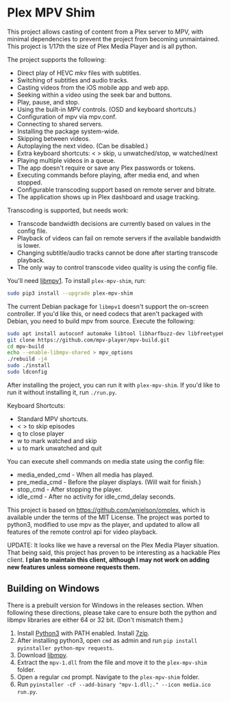 # Plex MPV Shim

This project allows casting of content from a Plex server to MPV, with
minimal dependencies to prevent the project from becoming unmaintained.
This project is 1/17th the size of Plex Media Player and is all python.

The project supports the following:
 - Direct play of HEVC mkv files with subtitles.
 - Switching of subtitles and audio tracks.
 - Casting videos from the iOS mobile app and web app.
 - Seeking within a video using the seek bar and buttons.
 - Play, pause, and stop.
 - Using the built-in MPV controls. (OSD and keyboard shortcuts.)
 - Configuration of mpv via mpv.conf.
 - Connecting to shared servers.
 - Installing the package system-wide.
 - Skipping between videos.
 - Autoplaying the next video. (Can be disabled.)
 - Extra keyboard shortcuts: < > skip, u unwatched/stop, w watched/next
 - Playing multiple videos in a queue.
 - The app doesn't require or save any Plex passwords or tokens.
 - Executing commands before playing, after media end, and when stopped.
 - Configurable transcoding support based on remote server and bitrate.
 - The application shows up in Plex dashboard and usage tracking.

Transcoding is supported, but needs work:
 - Transcode bandwidth decisions are currently based on values in the config file.
 - Playback of videos can fail on remote servers if the available bandwidth is lower. 
 - Changing subtitle/audio tracks cannot be done after starting transcode playback.
 - The only way to control transcode video quality is using the config file.

You'll need [libmpv1](https://github.com/Kagami/mpv.js/blob/master/README.md#get-libmpv). To install `plex-mpv-shim`, run:
```bash
sudo pip3 install --upgrade plex-mpv-shim
```

The current Debian package for `libmpv1` doesn't support the on-screen controller. If you'd like this, or need codecs that aren't packaged with Debian, you need to build mpv from source. Execute the following:
```bash
sudo apt install autoconf automake libtool libharfbuzz-dev libfreetype6-dev libfontconfig1-dev libx11-dev libxrandr-dev libvdpau-dev libva-dev mesa-common-dev libegl1-mesa-dev yasm libasound2-dev libpulse-dev libuchardet-dev zlib1g-dev libfribidi-dev git libgnutls28-dev libgl1-mesa-dev libsdl2-dev cmake wget python g++ libluajit-5.1-dev
git clone https://github.com/mpv-player/mpv-build.git
cd mpv-build
echo --enable-libmpv-shared > mpv_options
./rebuild -j4
sudo ./install
sudo ldconfig
```

After installing the project, you can run it with `plex-mpv-shim`.
If you'd like to run it without installing it, run `./run.py`.

Keyboard Shortcuts:
 - Standard MPV shortcuts.
 - < > to skip episodes
 - q to close player
 - w to mark watched and skip
 - u to mark unwatched and quit

You can execute shell commands on media state using the config file:
 - media\_ended\_cmd - When all media has played.
 - pre\_media\_cmd - Before the player displays. (Will wait for finish.)
 - stop\_cmd - After stopping the player.
 - idle\_cmd - After no activity for idle\_cmd\_delay seconds.

This project is based on https://github.com/wnielson/omplex, which
is available under the terms of the MIT License. The project was ported
to python3, modified to use mpv as the player, and updated to allow all
features of the remote control api for video playback.

UPDATE: It looks like we have a reversal on the Plex Media Player situation.
That being said, this project has proven to be interesting as a hackable
Plex client. **I plan to maintain this client, although I may not work on
adding new features unless someone requests them.**

## Building on Windows

There is a prebuilt version for Windows in the releases section. When
following these directions, please take care to ensure both the python
and libmpv libraries are either 64 or 32 bit. (Don't mismatch them.)

1. Install [Python3](https://www.python.org/downloads/) with PATH enabled. Install [7zip](https://ninite.com/7zip/).
2. After installing python3, open `cmd` as admin and run `pip install pyinstaller python-mpv requests`.
3. Download [libmpv](https://sourceforge.net/projects/mpv-player-windows/files/libmpv/).
4. Extract the `mpv-1.dll` from the file and move it to the `plex-mpv-shim` folder.
5. Open a regular `cmd` prompt. Navigate to the `plex-mpv-shim` folder.
6. Run `pyinstaller -cF --add-binary "mpv-1.dll;." --icon media.ico run.py`.


